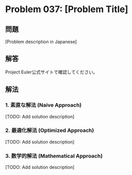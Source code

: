 # Problem 037: [Problem Title]

## 問題
[Problem description in Japanese]

## 解答

Project Euler公式サイトで確認してください。

## 解法

### 1. 素直な解法 (Naive Approach)
[TODO: Add solution description]

### 2. 最適化解法 (Optimized Approach)
[TODO: Add solution description]

### 3. 数学的解法 (Mathematical Approach)
[TODO: Add solution description]
